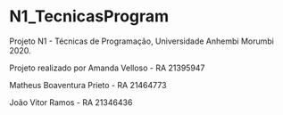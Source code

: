 # N1_TecnicasProgram
Projeto N1 - Técnicas de Programação, Universidade Anhembi Morumbi 2020.

Projeto realizado por
Amanda Velloso - RA 21395947

Matheus Boaventura Prieto - RA 21464773

João Vitor Ramos - RA 21346436
